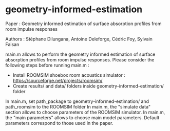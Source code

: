 # geometry-informed-estimation

Paper : Geometry informed estimation of surface absorption profiles from room impulse responses

Authors : Stéphane Dilungana, Antoine Deleforge, Cédric Foy, Sylvain Faisan 

main.m allows to perform the geometry informed estimation of surface absorption profiles from room impulse responses.
Please consider the following steps before running main.m :

- Install ROOMSIM shoebox room acoustics simulator : https://sourceforge.net/projects/roomsim/
- Create results/ and data/ folders inside geometry-informed-estimation/ folder

In main.m, set path_package to geometry-informed-estimation/ and path_roomsim to the ROOMSIM folder
In main.m, the "simulate data" section allows to choose parameters of the ROOMSIM simulator.
In main.m, the "main parameters" allows to choose main model parameters. Default parameters correspond to those used in the paper. 




